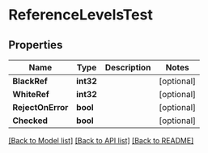 # ReferenceLevelsTest

## Properties

Name | Type | Description | Notes
------------ | ------------- | ------------- | -------------
**BlackRef** | **int32** |  | [optional] 
**WhiteRef** | **int32** |  | [optional] 
**RejectOnError** | **bool** |  | [optional] 
**Checked** | **bool** |  | [optional] 

[[Back to Model list]](../README.md#documentation-for-models) [[Back to API list]](../README.md#documentation-for-api-endpoints) [[Back to README]](../README.md)


